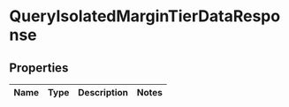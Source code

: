 

# QueryIsolatedMarginTierDataResponse


## Properties

| Name | Type | Description | Notes |
|------------ | ------------- | ------------- | -------------|



